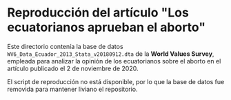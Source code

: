 # Reproducción del artículo "Los ecuatorianos aprueban el aborto"

Este directorio contenía la base de datos `WV6_Data_Ecuador_2013_Stata_v20180912.dta` de la **World Values Survey**, empleada para analizar la opinión de los ecuatorianos sobre el aborto en el artículo publicado el 2 de noviembre de 2020.

El script de reproducción no está disponible, por lo que la base de datos fue removida para mantener liviano el repositorio.
